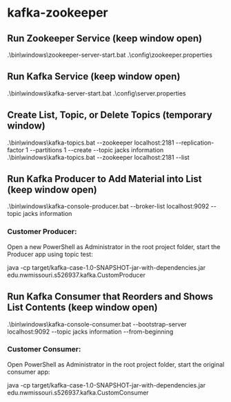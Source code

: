 # kafka-zookeeper

## Run Zookeeper Service (keep window open)
.\bin\windows\zookeeper-server-start.bat .\config\zookeeper.properties

## Run Kafka Service (keep window open)
.\bin\windows\kafka-server-start.bat .\config\server.properties

## Create List, Topic, or Delete Topics (temporary window)
.\bin\windows\kafka-topics.bat --zookeeper localhost:2181 --replication-factor 1 --partitions 1 --create --topic jacks information 
.\bin\windows\kafka-topics.bat --zookeeper localhost:2181 --list

## Run Kafka Producer to Add Material into List (keep window open)
.\bin\windows\kafka-console-producer.bat --broker-list localhost:9092 --topic jacks information

### Customer Producer:
Open a new PowerShell as Administrator in the root project folder, start the Producer app using topic test:

java -cp target/kafka-case-1.0-SNAPSHOT-jar-with-dependencies.jar edu.nwmissouri.s526937.kafka.CustomProducer

## Run Kafka Consumer that Reorders and Shows List Contents (keep window open)
.\bin\windows\kafka-console-consumer.bat --bootstrap-server localhost:9092 --topic jacks information --from-beginning

### Customer Consumer:
Open PowerShell as Administrator in the root project folder, start the original consumer app:

java -cp target/kafka-case-1.0-SNAPSHOT-jar-with-dependencies.jar edu.nwmissouri.s526937.kafka.CustomConsumer
